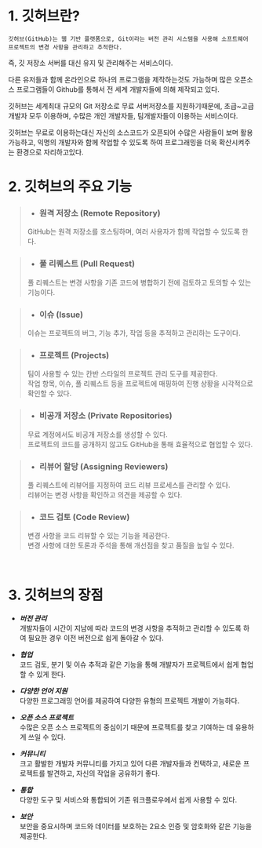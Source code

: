 # 1. 깃허브란?
    깃허브(GitHub)는 웹 기반 플랫폼으로, Git이라는 버전 관리 시스템을 사용해 소프트웨어 프로젝트의 변경 사항을 관리하고 추적한다.   
즉, 깃 저장소 서버를 대신 유지 및 관리해주는 서비스이다.   

다른 유저들과 함께 온라인으로 하나의 프로그램을 제작하는것도 가능하며 많은 오픈소스 프로그램들이 Github를 통해서 전 세계 개발자들에 의해 제작되고 있다.

깃허브는 세계최대 규모의 Git 저장소로 무료 서버저장소를 지원하기때문에, 초급~고급 개발자 모두 이용하며, 수많은 개인 개발자들, 팀개발자들이 이용하는 서비스이다.   

깃허브는 무료로 이용하는대신 자신의 소스코드가 오픈되어 수많은 사람들이 보며 활용가능하고, 익명의 개발자와 함께 작업할 수 있도록 하여 프로그래밍을 더욱 확산시켜주는 환경으로 자리하고있다.



# 2. 깃허브의 주요 기능
> * ### 원격 저장소 (Remote Repository)
>
>GitHub는 원격 저장소를 호스팅하며, 여러 사용자가 함께 작업할 수 있도록 한다.

> * ### 풀 리퀘스트 (Pull Request)
>
>풀 리퀘스트는 변경 사항을 기존 코드에 병합하기 전에 검토하고 토의할 수 있는 기능이다.

> * ### 이슈 (Issue)
>
>이슈는 프로젝트의 버그, 기능 추가, 작업 등을 추적하고 관리하는 도구이다.

> * ### 프로젝트 (Projects)
>
>팀이 사용할 수 있는 칸반 스타일의 프로젝트 관리 도구를 제공한다.   
>작업 항목, 이슈, 풀 리퀘스트 등을 프로젝트에 매핑하여 진행 상황을 시각적으로 확인할 수 있다.

> * ### 비공개 저장소 (Private Repositories)
>
>무료 계정에서도 비공개 저장소를 생성할 수 있다.   
>프로젝트의 코드를 공개하지 않고도 GitHub을 통해 효율적으로 협업할 수 있다.

> * ### 리뷰어 할당 (Assigning Reviewers)
>
>풀 리퀘스트에 리뷰어를 지정하여 코드 리뷰 프로세스를 관리할 수 있다.   
>리뷰어는 변경 사항을 확인하고 의견을 제공할 수 있다.

> * ### 코드 검토 (Code Review)
>
>변경 사항을 코드 리뷰할 수 있는 기능을 제공한다.   
>변경 사항에 대한 토론과 주석을 통해 개선점을 찾고 품질을 높일 수 있다.

<br/>

# 3. 깃허브의 장점
- ***버전 관리***   
개발자들이 시간이 지남에 따라 코드의 변경 사항을 추적하고 관리할 수 있도록 하여 필요한 경우 이전 버전으로 쉽게 돌아갈 수 있다.

- ***협업***   
코드 검토, 분기 및 이슈 추적과 같은 기능을 통해 개발자가 프로젝트에서 쉽게 협업할 수 있게 한다.

- ***다양한 언어 지원***   
다양한 프로그래밍 언어를 제공하여 다양한 유형의 프로젝트 개발이 가능하다.

- ***오픈 소스 프로젝트***   
수많은 오픈 소스 프로젝트의 중심이기 때문에 프로젝트를 찾고 기여하는 데 유용하게 쓰일 수 있다.

- ***커뮤니티***   
크고 활발한 개발자 커뮤니티를 가지고 있어 다른 개발자들과 컨택하고, 새로운 프로젝트를 발견하고, 자신의 작업을 공유하기 좋다.

- ***통합***   
다양한 도구 및 서비스와 통합되어 기존 워크플로우에서 쉽게 사용할 수 있다.

- ***보안***   
보안을 중요시하며 코드와 데이터를 보호하는 2요소 인증 및 암호화와 같은 기능을 제공한다.
